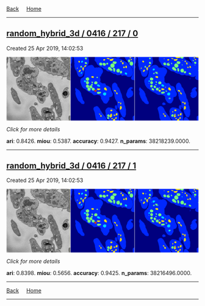 
[Back](..)&nbsp;&nbsp;&nbsp;&nbsp;&nbsp;[Home](https://leapmanlab.github.io/snapshots)

---

<div class="summary"><a href="0"><h2>random_hybrid_3d / 0416 / 217 / 0</h2></a><p>Created 25 Apr 2019, 14:02:53
</p><a href="0"><img src="0/media/summary.png" align="center"></a><p>
<i>Click for more details</i>
</p></div>

**ari**: 0.8426. **miou**: 0.5387. **accuracy**: 0.9427. **n_params**: 38218239.0000. 

---

<div class="summary"><a href="1"><h2>random_hybrid_3d / 0416 / 217 / 1</h2></a><p>Created 25 Apr 2019, 14:02:53
</p><a href="1"><img src="1/media/summary.png" align="center"></a><p>
<i>Click for more details</i>
</p></div>

**ari**: 0.8398. **miou**: 0.5656. **accuracy**: 0.9425. **n_params**: 38216496.0000. 

---

[Back](..)&nbsp;&nbsp;&nbsp;&nbsp;&nbsp;[Home](https://leapmanlab.github.io/snapshots)

---